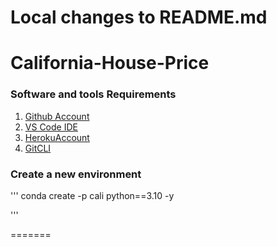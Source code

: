 # Local changes to README.md
# California-House-Price

### Software and tools Requirements

1. [Github Account](https://github.com)
2. [VS Code IDE](https://visualstudio.com/)
3. [HerokuAccount](https://heroku.com)
4. [GitCLI](https://git-scm.com/book/en/v2/Getting-Started-The-Command-Line)

### Create a new environment

'''
conda create -p cali python==3.10 -y

'''





=======

